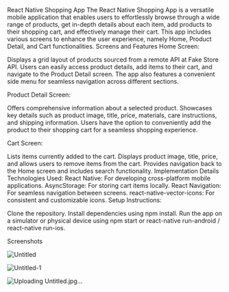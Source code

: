 React Native Shopping App
The React Native Shopping App is a versatile mobile application that enables users to effortlessly browse through a wide range of products, get in-depth details about each item, add products to their shopping cart, and effectively manage their cart. This app includes various screens to enhance the user experience, namely Home, Product Detail, and Cart functionalities.
Screens and Features
Home Screen:

Displays a grid layout of products sourced from a remote API at Fake Store API.
Users can easily access product details, add items to their cart, and navigate to the Product Detail screen.
The app also features a convenient side menu for seamless navigation across different sections.

Product Detail Screen:

Offers comprehensive information about a selected product.
Showcases key details such as product image, title, price, materials, care instructions, and shipping information.
Users have the option to conveniently add the product to their shopping cart for a seamless shopping experience.

Cart Screen:

Lists items currently added to the cart.
Displays product image, title, price, and allows users to remove items from the cart.
Provides navigation back to the Home screen and includes search functionality.
Implementation Details
Technologies Used:
React Native: For developing cross-platform mobile applications.
AsyncStorage: For storing cart items locally.
React Navigation: For seamless navigation between screens.
react-native-vector-icons: For consistent and customizable icons.
Setup Instructions:


Clone the repository.
Install dependencies using npm install.
Run the app on a simulator or physical device using npm start or react-native run-android / react-native run-ios.

Screenshots

![Untitled](https://github.com/user-attachments/assets/87ac3844-75d3-4fec-a999-294989b31f28)

![Untitled-1](https://github.com/user-attachments/assets/f49028a0-7c90-47d1-9d80-29eafd84a104)

![Uploading Untitled.jpg…]()



